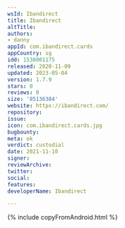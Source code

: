 ```yaml
---
wsId: Ibandirect
title: Ibandirect
altTitle: 
authors:
- danny
appId: com.ibandirect.cards
appCountry: sg
idd: 1538001175
released: 2020-11-09
updated: 2023-05-04
version: 1.7.9
stars: 0
reviews: 0
size: '85136384'
website: https://ibandirect.com/
repository: 
issue: 
icon: com.ibandirect.cards.jpg
bugbounty: 
meta: ok
verdict: custodial
date: 2021-11-10
signer: 
reviewArchive: 
twitter: 
social: 
features: 
developerName: Ibandirect

---
```


{% include copyFromAndroid.html %}
